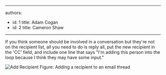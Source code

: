 

---
authors:
  - id: 1
    title: Adam Cogan
  - id: 2
    title: Cameron Shaw
---




<span class='intro'> 
  <p>If you think someone should be involved in a conversation but they're not on the recipient list, all you need to do is reply all, put the new recipient in the 'CC' field, and include one line that says &quot;I'm adding this person into the loop because I think they may have some input.&quot; 
</p>
 </span>


  <img class="ms-rteCustom-ImageArea" alt="Add Recipient" src="/Standards/Communication/RulesToBetterEmail/PublishingImages/AddRecipient.jpg" /> <span class="ms-rteCustom-FigureGood">Figure&#58; Adding a recipient to an email thread</span>



